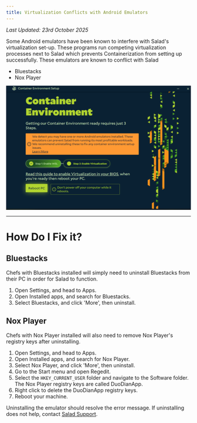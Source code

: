 ```yaml
---
title: Virtualization Conflicts with Android Emulators
---
```


_Last Updated: 23rd October 2025_

Some Android emulators have been known to interfere with Salad's virtualization set-up. These programs run competing
virtualization processes next to Salad which prevents Containerization from setting up successfully. These emulators are
known to conflict with Salad

- Bluestacks
- Nox Player

![Screenshot of Salad Container Setup page showing error for Android Emulators installed](../../../../content/images/troubleshooting/container-jobs/virtualization-conflicts-with-android-emulators-1.png)

---

# How Do I Fix it?

## Bluestacks

Chefs with Bluestacks installed will simply need to uninstall Bluestacks from their PC in order for Salad to function.

1. Open Settings, and head to Apps.
2. Open Installed apps, and search for Bluestacks.
3. Select Bluestacks, and click 'More', then uninstall.

## Nox Player

Chefs with Nox Player installed will also need to remove Nox Player's registry keys after uninstalling.

1. Open Settings, and head to Apps.
2. Open Installed apps, and search for Nox Player.
3. Select Nox Player, and click 'More', then uninstall.
4. Go to the Start menu and open Regedit.
5. Select the `HKEY_CURRENT_USER` folder and navigate to the Software folder. The Nox Player registry keys are called
   DuoDianApp.
6. Right click to delete the DuoDianApp registry keys.
7. Reboot your machine.

Uninstalling the emulator should resolve the error message. If uninstalling does not help, contact
[Salad Support](/docs/guides/your-pc/216-how-to-create-a-support-ticket).
